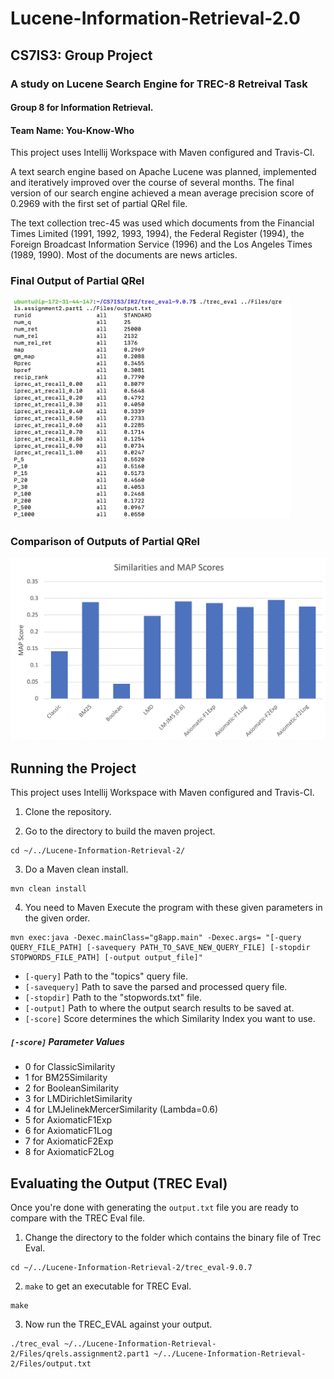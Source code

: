 # Lucene-Information-Retrieval-2.0
## CS7IS3: Group Project
### A study on Lucene Search Engine for TREC-8 Retreival Task
#### Group 8 for Information Retrieval.
#### Team Name: You-Know-Who

This project uses Intellij Workspace with Maven configured and Travis-CI.

A text search engine based on Apache Lucene was planned, implemented and iteratively improved over the course of several months. The final version of our search engine achieved a mean average precision score of 0.2969 with the first set of partial QRel file.

The text collection trec-45 was used which documents from the Financial Times Limited (1991, 1992, 1993, 1994), the Federal Register (1994), the Foreign Broadcast Information Service (1996) and the Los Angeles Times (1989, 1990). Most of the documents are news articles.

### Final Output of Partial QRel

<img src="report_files/fig4.png" width="449">

### Comparison of Outputs of Partial QRel

<img src="report_files/fig2.png" width="523">

## Running the Project

This project uses Intellij Workspace with Maven configured and Travis-CI.

1. Clone the repository.

2. Go to the directory to build the maven project.

```
cd ~/../Lucene-Information-Retrieval-2/
```

3. Do a Maven clean install.

```
mvn clean install
```

4. You need to Maven Execute the program with these given parameters in the given order.

```
mvn exec:java -Dexec.mainClass="g8app.main" -Dexec.args= "[-query QUERY_FILE_PATH] [-savequery PATH_TO_SAVE_NEW_QUERY_FILE] [-stopdir STOPWORDS_FILE_PATH] [-output output_file]"
```
- ```[-query]```      Path to the "topics" query file.
- ```[-savequery]```  Path to save the parsed and processed query file.
- ```[-stopdir]```    Path to the "stopwords.txt" file.
- ```[-output]```     Path to where the output search results to be saved at.
- ```[-score]```      Score determines the which Similarity Index you want to use.

##### ```[-score]``` Parameter Values
- 0 for ClassicSimilarity
- 1 for BM25Similarity
- 2 for BooleanSimilarity
- 3 for LMDirichletSimilarity
- 4 for LMJelinekMercerSimilarity (Lambda=0.6)
- 5 for AxiomaticF1Exp
- 6 for AxiomaticF1Log
- 7 for AxiomaticF2Exp
- 8 for AxiomaticF2Log

## Evaluating the Output (TREC Eval)

Once you're done with generating the ```output.txt``` file you are ready to compare with the TREC Eval file.

1. Change the directory to the folder which contains the binary file of Trec Eval.

```
cd ~/../Lucene-Information-Retrieval-2/trec_eval-9.0.7
```

2. ```make``` to get an executable for TREC Eval.

```
make
```

3. Now run the TREC_EVAL against your output.

```
./trec_eval ~/../Lucene-Information-Retrieval-2/Files/qrels.assignment2.part1 ~/../Lucene-Information-Retrieval-2/Files/output.txt
```
